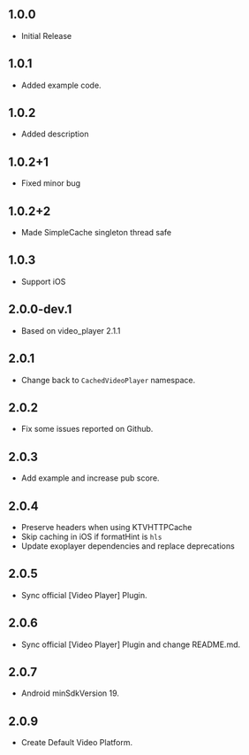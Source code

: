 ## 1.0.0

* Initial Release

## 1.0.1

* Added example code.

## 1.0.2

* Added description

## 1.0.2+1

* Fixed minor bug

## 1.0.2+2

* Made SimpleCache singleton thread safe

## 1.0.3

* Support iOS

## 2.0.0-dev.1

* Based on video_player 2.1.1

## 2.0.1

* Change back to `CachedVideoPlayer` namespace.

## 2.0.2

* Fix some issues reported on Github.

## 2.0.3

* Add example and increase pub score.

## 2.0.4
* Preserve headers when using KTVHTTPCache
* Skip caching in iOS if formatHint is `hls`
* Update exoplayer dependencies and replace deprecations

## 2.0.5
* Sync official [Video Player] Plugin.
## 2.0.6
* Sync official [Video Player] Plugin and change README.md.
## 2.0.7
* Android minSdkVersion 19.

## 2.0.9
* Create Default Video Platform.